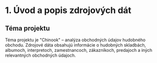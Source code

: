 # 

# 1. Úvod a popis zdrojových dát

## Téma projektu

Téma projektu je "Chinook" – analýza obchodných údajov hudobného obchodu. Zdrojové dáta obsahujú informácie o hudobných skladbách, albumoch, interpretoch, zamestnancoch, zákazníkoch, predajoch a iných relevantných obchodných údajoch.
